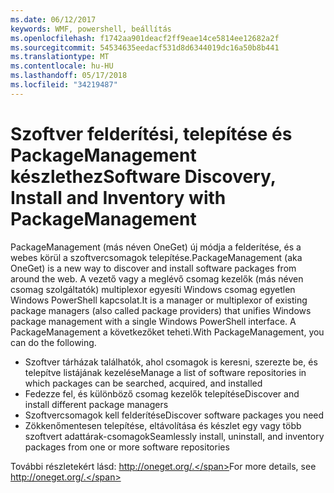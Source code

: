 ```yaml
---
ms.date: 06/12/2017
keywords: WMF, powershell, beállítás
ms.openlocfilehash: f1742aa901deacf2ff9eae14ce5814ee12682a2f
ms.sourcegitcommit: 54534635eedacf531d8d6344019dc16a50b8b441
ms.translationtype: MT
ms.contentlocale: hu-HU
ms.lasthandoff: 05/17/2018
ms.locfileid: "34219487"
---
```

# <a name="software-discovery-install-and-inventory-with-packagemanagement"></a><span data-ttu-id="dfa0e-102">Szoftver felderítési, telepítése és PackageManagement készlethez</span><span class="sxs-lookup"><span data-stu-id="dfa0e-102">Software Discovery, Install and Inventory with PackageManagement</span></span>

<span data-ttu-id="dfa0e-103">PackageManagement (más néven OneGet) új módja a felderítése, és a webes körül a szoftvercsomagok telepítése.</span><span class="sxs-lookup"><span data-stu-id="dfa0e-103">PackageManagement (aka OneGet) is a new way to discover and install software packages from around the web.</span></span> <span data-ttu-id="dfa0e-104">A vezető vagy a meglévő csomag kezelők (más néven csomag szolgáltatók) multiplexor egyesíti Windows csomag egyetlen Windows PowerShell kapcsolat.</span><span class="sxs-lookup"><span data-stu-id="dfa0e-104">It is a manager or multiplexor of existing package managers (also called package providers) that unifies Windows package management with a single Windows PowerShell interface.</span></span> <span data-ttu-id="dfa0e-105">A PackageManagement a következőket teheti.</span><span class="sxs-lookup"><span data-stu-id="dfa0e-105">With PackageManagement, you can do the following.</span></span>

-   <span data-ttu-id="dfa0e-106">Szoftver tárházak találhatók, ahol csomagok is keresni, szerezte be, és telepítve listájának kezelése</span><span class="sxs-lookup"><span data-stu-id="dfa0e-106">Manage a list of software repositories in which packages can be searched, acquired, and installed</span></span>
-   <span data-ttu-id="dfa0e-107">Fedezze fel, és különböző csomag kezelők telepítése</span><span class="sxs-lookup"><span data-stu-id="dfa0e-107">Discover and install different package managers</span></span>
-   <span data-ttu-id="dfa0e-108">Szoftvercsomagok kell felderítése</span><span class="sxs-lookup"><span data-stu-id="dfa0e-108">Discover software packages you need</span></span>
-   <span data-ttu-id="dfa0e-109">Zökkenőmentesen telepítése, eltávolítása és készlet egy vagy több szoftvert adattárak-csomagok</span><span class="sxs-lookup"><span data-stu-id="dfa0e-109">Seamlessly install, uninstall, and inventory packages from one or more software repositories</span></span>

<span data-ttu-id="dfa0e-110">További részletekért lásd: http://oneget.org/.</span><span class="sxs-lookup"><span data-stu-id="dfa0e-110">For more details, see http://oneget.org/.</span></span>
